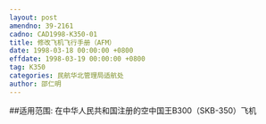 ```yaml
---
layout: post
amendno: 39-2161
cadno: CAD1998-K350-01
title: 修改飞机飞行手册（AFM）
date: 1998-03-18 00:00:00 +0800
effdate: 1998-03-19 00:00:00 +0800
tag: K350
categories: 民航华北管理局适航处
author: 邵仁明
---
```


##适用范围:
在中华人民共和国注册的空中国王B300（SKB-350）飞机

